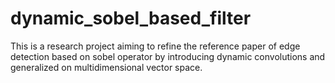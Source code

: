 # dynamic_sobel_based_filter
This is a research project aiming to refine the reference paper of edge detection based on sobel operator by introducing dynamic convolutions and generalized on multidimensional vector space.
